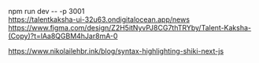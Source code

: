 npm run dev -- -p 3001  
https://talentkaksha-ui-32u63.ondigitalocean.app/news
https://www.figma.com/design/Z2H5itNyvPJ8CG7thTRYby/Talent-Kaksha-(Copy)?t=lAa8QGBM4hJar8mA-0



https://www.nikolailehbr.ink/blog/syntax-highlighting-shiki-next-js